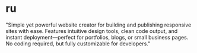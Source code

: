 # ru
"Simple yet powerful website creator for building and publishing responsive sites with ease. Features intuitive design tools, clean code output, and instant deployment—perfect for portfolios, blogs, or small business pages. No coding required, but fully customizable for developers."
